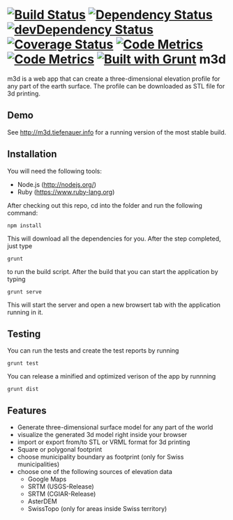 [![Build Status](https://travis-ci.org/tiefenauer/m3d.svg?branch=master)](https://travis-ci.org/tiefenauer/m3d)
[![Dependency Status](https://david-dm.org/tiefenauer/m3d.svg)](https://david-dm.org/tiefenauer/m3d)
[![devDependency Status](https://david-dm.org/tiefenauer/m3d/dev-status.svg)](https://david-dm.org/tiefenauer/m3d#info=devDependencies)
[![Coverage Status](https://coveralls.io/repos/tiefenauer/m3d/badge.svg?branch=master)](https://coveralls.io/r/tiefenauer/m3d?branch=master)
[![Code Metrics](http://img.shields.io/badge/metrics-report-yellowgreen.svg?style=flat)](http://tiefenauer.github.io/m3d/metrics/)
[![Code Metrics](http://img.shields.io/badge/test-report-yellowgreen.svg?style=flat)](http://tiefenauer.github.io/m3d/tests/)
[![Built with Grunt](https://cdn.gruntjs.com/builtwith.png)](http://gruntjs.com/)
m3d
===
m3d is a web app that can create a three-dimensional elevation profile for any part of the earth surface. The profile can be downloaded as STL file for 3d printing.

Demo
----
See http://m3d.tiefenauer.info for a running version of the most stable build.

Installation
------------
You will need the following tools:
- Node.js (http://nodejs.org/)
- Ruby (https://www.ruby-lang.org)

After checking out this repo, cd into the folder and run the following command:

    npm install

This will download all the dependencies for you. After the step completed, just type

    grunt

 to run the build script. After the build that you can start the application by typing

    grunt serve

This will start the server and open a new browsert tab with the application running in it.

Testing
-------
You can run the tests and create the test reports by running

    grunt test

You can release a minified and optimized verison of the app by runnning

    grunt dist

Features
--------
* Generate three-dimensional surface model for any part of the world
* visualize the generated 3d model right inside your browser
* import or export from/to STL or VRML format for 3d printing
* Square or polygonal footprint
* choose municipality boundary as footprint (only for Swiss municipalities)
* choose one of the following sources of elevation data
    *   Google Maps
    *   SRTM (USGS-Release)
    *   SRTM (CGIAR-Release)
    *   AsterDEM
    *   SwissTopo (only for areas inside Swiss territory)

